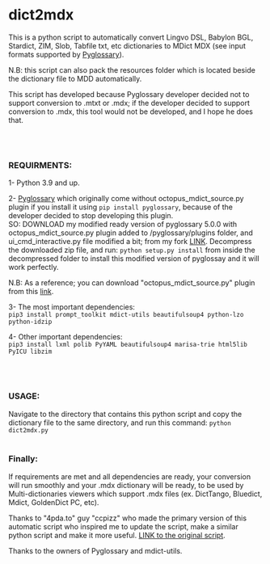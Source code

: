 # dict2mdx
This is a python script to automatically convert Lingvo DSL, Babylon BGL, Stardict, ZIM, Slob, Tabfile txt, etc dictionaries to MDict MDX (see input formats supported by [Pyglossary](https://github.com/ilius/pyglossary)).  

N.B: this script can also pack the resources folder which is located beside the dictionary file to MDD automatically.

This script has developed because Pyglossary developer decided not to support conversion to .mtxt or .mdx; if the developer decided to support conversion to .mdx, this tool would not be developed, and I hope he does that.

<br />
<br />

### REQUIRMENTS: 

1- Python 3.9 and up.

2- [Pyglossary](https://github.com/ilius/pyglossary) which originally come without octopus_mdict_source.py plugin if you install it using `pip install pyglossary`, because of the developer decided to stop developing this plugin.  
SO: DOWNLOAD my modified ready version of pyglossary 5.0.0 with octopus_mdict_source.py plugin added to /pyglossary/plugins folder, and ui_cmd_interactive.py file modified a bit; from my fork [LINK](https://codeload.github.com/sobaee/pyglossaryfork/zip/refs/tags/5.0.0). Decompress the downloaded zip file, and run: `python setup.py install` from inside the decompressed folder to install this modified version of pyglossay and it will work perfectly.

N.B: As a reference; you can download "octopus_mdict_source.py" plugin from this [link](https://gist.github.com/ilius/88d11fa37a4a40cd0d7f6535120b0693).

3- The most important dependencies:  
`pip3 install prompt_toolkit mdict-utils beautifulsoup4 python-lzo python-idzip`

4- Other important dependencies:  
`pip3 install lxml polib PyYAML beautifulsoup4 marisa-trie html5lib PyICU libzim` 

<br />
<br />


### USAGE:

Navigate to the directory that contains this python script and copy the dictionary file to the same directory, and run this command:
`python dict2mdx.py`
<br />
<br />

### Finally:
If requirements are met and all dependencies are ready, your conversion will run smoothly and your .mdx dictionary will be ready, to be used by Multi-dictionaries viewers which support .mdx files (ex. DictTango, Bluedict, Mdict, GoldenDict PC, etc).  

Thanks to "4pda.to" guy "cсpizz" who made the primary version of this automatic script who inspired me to update the script, make a similar python script and make it more useful. [LINK to the original script](https://gist.github.com/glowinthedark/e393730e8477bb64f86fc99ec21d6303).

Thanks to the owners of Pyglossary and mdict-utils.

